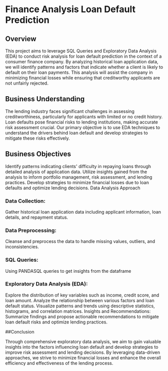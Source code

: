# Finance Analysis Loan Default Prediction

## Overview
This project aims to leverage SQL Queries and Exploratory Data Analysis (EDA) to conduct risk analysis for loan default prediction in the context of a consumer finance company. By analyzing historical loan application data, we will identify patterns and factors that indicate whether a client is likely to default on their loan payments. This analysis will assist the company in minimizing financial losses while ensuring that creditworthy applicants are not unfairly rejected.

## Business Understanding

The lending industry faces significant challenges in assessing creditworthiness, particularly for applicants with limited or no credit history. Loan defaults pose financial risks to lending institutions, making accurate risk assessment crucial. Our primary objective is to use EDA techniques to understand the drivers behind loan default and develop strategies to mitigate these risks effectively.

## Business Objectives

Identify patterns indicating clients' difficulty in repaying loans through detailed analysis of application data.
Utilize insights gained from the analysis to inform portfolio management, risk assessment, and lending practices.
Develop strategies to minimize financial losses due to loan defaults and optimize lending decisions.
Data Analysis Approach

### Data Collection: 
Gather historical loan application data including applicant information, loan details, and repayment status.

### Data Preprocessing: 
Cleanse and preprocess the data to handle missing values, outliers, and inconsistencies.

### SQL Queries:
Using PANDASQL queries to get insights from the dataframe

### Exploratory Data Analysis (EDA):
Explore the distribution of key variables such as income, credit score, and loan amount.
Analyze the relationship between various factors and loan default status.
Visualize patterns and trends using descriptive statistics, histograms, and correlation matrices.
Insights and Recommendations: Summarize findings and propose actionable recommendations to mitigate loan default risks and optimize lending practices.

##Conclusion

Through comprehensive exploratory data analysis, we aim to gain valuable insights into the factors influencing loan default and develop strategies to improve risk assessment and lending decisions. By leveraging data-driven approaches, we strive to minimize financial losses and enhance the overall efficiency and effectiveness of the lending process.
